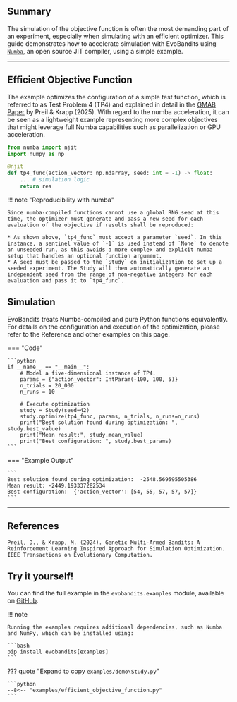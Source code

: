## Summary
The simulation of the objective function is often the most demanding part of an experiment, especially when simulating with an efficient optimizer. This guide demonstrates how to accelerate simulation with EvoBandits using [`Numba`](https://numba.pydata.org/), an open source JIT compiler, using a simple example.

---

## Efficient Objective Function
The example optimizes the configuration of a simple test function, which is referred to as Test Problem 4 (TP4) and explained in detail in the [GMAB Paper](https://ieeexplore.ieee.org/document/10818791) by Preil & Krapp (2025). With regard to the numba acceleration, it can be seen as a lightweight example representing more complex objectives that might leverage full Numba capabilities such as parallelization or GPU acceleration.

```python
from numba import njit
import numpy as np

@njit
def tp4_func(action_vector: np.ndarray, seed: int = -1) -> float:
    ... # simulation logic
    return res
```

!!! note "Reproducibility with numba"

    Since numba-compiled functions cannot use a global RNG seed at this time, the optimizer must generate and pass a new seed for each evaluation of the objective if results shall be reproduced:

    * As shown above, `tp4_func` must accept a parameter `seed`. In this instance, a sentinel value of `-1` is used instead of `None` to denote an unseeded run, as this avoids a more complex and explicit numba setup that handles an optional function argument.
    * A seed must be passed to the `Study` on initialization to set up a seeded experiment. The Study will then automatically generate an independent seed from the range of non-negative integers for each evaluation and pass it to `tp4_func`.

## Simulation
EvoBandits treats Numba-compiled and pure Python functions equivalently. For details on the configuration and execution of the optimization, please refer to the Reference and other examples on this page.

=== "Code"

    ```python
    if __name__ == "__main__":
        # Model a five-dimensional instance of TP4.
        params = {"action_vector": IntParam(-100, 100, 5)}
        n_trials = 20_000
        n_runs = 10

        # Execute optimization
        study = Study(seed=42)
        study.optimize(tp4_func, params, n_trials, n_runs=n_runs)
        print("Best solution found during optimization: ", study.best_value)
        print("Mean result:", study.mean_value)
        print("Best configuration: ", study.best_params)
    ```

=== "Example Output"

    ```
    Best solution found during optimization:  -2548.569595505386
    Mean result: -2449.193337282534
    Best configuration:  {'action_vector': [54, 55, 57, 57, 57]}
    ```

---

## References

```
Preil, D., & Krapp, M. (2024). Genetic Multi-Armed Bandits: A Reinforcement Learning Inspired Approach for Simulation Optimization. IEEE Transactions on Evolutionary Computation.
```

## Try it yourself!
You can find the full example in the `evobandits.examples` module, available on [GitHub](https://github.com/EvoBandits/EvoBandits/blob/main/examples/demo_Study.py).

!!! note

    Running the examples requires additional dependencies, such as Numba and NumPy, which can be installed using:

    ```bash
    pip install evobandits[examples]
    ```

??? quote "Expand to copy `examples/demo\Study.py`"

    ```python
    --8<-- "examples/efficient_objective_function.py"
    ```

